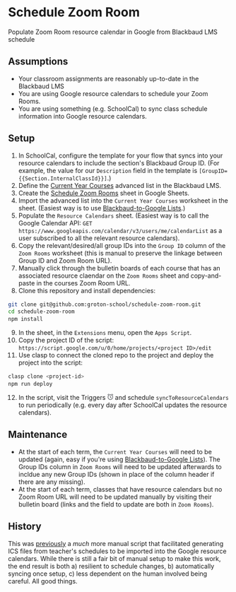 # Schedule Zoom Room

Populate Zoom Room resource calendar in Google from Blackbaud LMS schedule

## Assumptions

- Your classroom assignments are reasonably up-to-date in the Blackbaud LMS
- You are using Google resource calendars to schedule your Zoom Rooms.
- You are using something (e.g. SchoolCal) to sync class schedule information into Google resource calendars.

## Setup

1. In SchoolCal, configure the template for your flow that syncs into your resource calendars to include the section's Blackbaud Group ID. (For example, the value for our `Description` field in the template is `[GroupID={{Section.InternalClassId}}]`.)
2. Define the [Current Year Courses](./schema/Current%20Year%20Courses) advanced list in the Blackbaud LMS.
3. Create the [Schedule Zoom Rooms](./schema/Schedule%20Zoom%20Rooms.xlsx) sheet in Google Sheets.
4. Import the advanced list into the `Current Year Courses` worksheet in the sheet. (Easiest way is to use [Blackbaud-to-Google Lists](https://github.com/groton-school/blackbaud-to-google-lists).)
5. Populate the `Resource Calendars` sheet. (Easiest way is to call the Google Calendar API: `GET https://www.googleapis.com/calendar/v3/users/me/calendarList` as a user subscribed to all the relevant resource calendars).
6. Copy the relevant/desired/all group IDs into the `Group ID` column of the `Zoom Rooms` worksheet (this is manual to preserve the linkage between Group ID and Zoom Room URL).
7. Manually click through the bulletin boards of each course that has an associated resource claendar on the `Zoom Rooms` sheet and copy-and-paste in the courses Zoom Room URL.
8. Clone this repository and install dependencies:

```sh
git clone git@github.com:groton-school/schedule-zoom-room.git
cd schedule-zoom-room
npm install
```

9. In the sheet, in the `Extensions` menu, open the `Apps Script`.
10. Copy the project ID of the script: `https://script.google.com/u/0/home/projects/<project ID>/edit`
11. Use clasp to connect the cloned repo to the project and deploy the project into the script:

```sh
clasp clone <project-id>
npm run deploy
```

12. In the script, visit the Triggers <img src="./docs/trigger-icon.png" style="height: 1em; "/> and schedule `syncToResourceCalendars` to run periodically (e.g. every day after SchoolCal updates the resource calendars).

## Maintenance

- At the start of each term, the `Current Year Courses` will need to be updated (again, easy if you're using [Blackbaud-to-Google Lists](https://github.com/groton-school/blackbaud-to-google-lists)). The Group IDs column in `Zoom Rooms` will need to be updated afterwards to incldue any new Group IDs (shown in place of the column header if there are any missing).
- At the start of each term, classes that have resource calendars but no Zoom Room URL will need to be updated manually by visiting their bulletin board (links and the field to update are both in `Zoom Rooms`).

## History

This was [previously](https://github.com/groton-school/schedule-zoom-room/tree/27b08a6529d30751d1af43bad8b0f542044c0596) a _much_ more manual script that facilitated generating ICS files from teacher's schedules to be imported into the Google resource calendars. While there is still a fair bit of manual setup to make this work, the end result is both a) resilient to schedule changes, b) automatically syncing once setup, c) less dependent on the human involved being careful. All good things.
